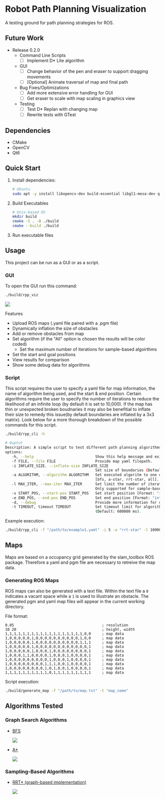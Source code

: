 # Robot Path Planning Visualization
A testing ground for path planning strategies for ROS.

## Future Work
- Release 0.2.0
    - Command Line Scripts
        - [ ] Implement D* Lite algorithm
    - GUI
        - [ ] Change behavior of the pen and eraser to support dragging movements
        - [ ] [Optional] Animate traversal of map and final path
    - Bug Fixes/Optimizations
        - [ ] Add more extensive error handling for GUI
        - [ ] Get eraser to scale with map scaling in graphics view
    - Testing
        - [ ] Test D* Replan with changing map
        - [ ] Rewrite tests with GTest

## Dependencies
- CMake
- OpenCV
- Qt6

## Quick Start
1. Install dependencies:

    ```bash
    # Ubuntu
    sudo apt -y install libopencv-dev build-essential libgl1-mesa-dev qt6-base-dev qt6-tools-dev libqt6svg6-dev
    ```
2. Build Executables

    ```bash
    # Unix-based OS
    mkdir build
    cmake -S . -B ./build
    cmake --build ./build
    ```
3. Run executable files

## Usage
This project can be run as a GUI or as a script. 

### GUI
To open the GUI run this command:
```bash
./build/rpp_viz
```

![](/resources/graphics/gui.png)

Features
 - Upload ROS maps (.yaml file paired with a .pgm file)
 - Dynamically inflation the size of obstacles
 - Add or remove obstacles from map
 - Set algorithm (if the "All" option is chosen the results will be color coded)
    - Set the maximum number of iterations for sample-based algoirthms
 - Set the start and goal positions
 - View results for comparison
 - Show some debug data for algorithms

### Script
This script requires the user to specify a yaml file for map information, the name of algorithm being used, and the start & end position. Certain algorithms require the user to specify the number of iterations to reduce the likelihood of an infinite loop (by default it is set to 10,000). If the map has thin or unexpected broken boudnaries it may also be benefitial to inflate their size to remedy this issue(by default boundaries are inflated by a 3x3 matrix). Look below for a more thorough breakdown of the possible commands for this script.
```bash
./build/rpp_cli -h

# Ouptut
Description: A simple script to test different path planning algorithms.
options: 
   -h, --help                            Show this help message and exit.
   -f FILE, --file FILE                  Provide map yaml filepath.
   -i INFLATE_SIZE. --inflate-size INFLATE_SIZE
                                         Set size of boundaries (Default: 3).
   -a ALGORITHM, --algorithm ALGORITHM   Set executed algoritm to one of the following:
                                         [bfs, a-star, rrt-star, all].
   -l MAX_ITER, --max-iter MAX_ITER      Set limit the number of iterations executed.
                                         Only supported for sample-based methods (Default: 10000).
   -s START_POS, --start-pos START_POS   Set start position [Format: "int,int"].
   -e END_POS, --end-pos END_POS         Set end position [Format: "int,int"].
   -d, --debug                           Provide more information for debugging.
   -t TIMEOUT, timeout TIMEOUT           Set timeout limit for algorithm computation
                                         (Default: 600000 ms).
```

Example execution:
```bash
./build/rpp_cli -f "/path/to/example1.yaml" -i 5 -a "rrt-star" -l 10000 -s "300,50" -e "381,360" -d
```

## Maps
Maps are based on a occupancy grid generated by the slam_toolbox ROS package. Therefore a yaml and pgm file are necessary to retreive the map data.

### Generating ROS Maps
ROS maps can also be generated with a text file. Within the text file a `0` indicates a vacant space while a `1` is used to illustrate an obstacle. The generated pgm and yaml map files will appear in the current working directory.

File format:
```
0.05                                        ; resolution
10 20                                       ; height, width
1,1,1,1,1,1,1,1,1,1,1,1,1,1,1,1,1,1,0,0     ; map data
1,0,0,0,0,0,1,0,0,0,0,0,0,0,0,0,0,1,0,0     ; map data
1,0,0,0,0,0,1,0,0,0,0,0,0,0,0,0,0,1,1,1     ; map data
1,0,0,0,0,0,1,0,0,0,0,0,0,0,0,0,0,0,0,1     ; map data
1,0,0,0,0,0,1,0,0,0,1,0,0,0,0,0,0,0,0,1     ; map data
1,0,0,0,1,1,0,0,0,0,1,0,0,0,1,0,0,0,0,1     ; map data
1,0,0,0,0,0,0,0,0,0,1,0,0,0,1,0,0,0,0,1     ; map data
1,0,0,0,0,0,0,0,0,1,1,1,0,0,1,0,0,0,0,1     ; map data
1,0,0,0,0,0,0,0,0,1,0,1,0,0,1,0,0,0,0,1     ; map data
1,1,1,1,1,1,1,1,1,1,0,1,1,1,1,1,1,1,1,1     ; map data
```

Script execution:
```bash
./build/generate_map -f "/path/to/map.txt" -t "map_name"
```

## Algorithms Tested
### Graph Search Algorithms
- [BFS](https://en.wikipedia.org/wiki/Breadth-first_search)

    ![](/resources/graphics/BFS.png)

- [A*](https://en.wikipedia.org/wiki/A*_search_algorithm)

    ![](/resources/graphics/A_star.png)

### Sampling-Based Algorithms
- [RRT* (graph-based implementation)](https://arxiv.org/pdf/1105.1186)

    ![](/resources/graphics/RRT_star.png)
